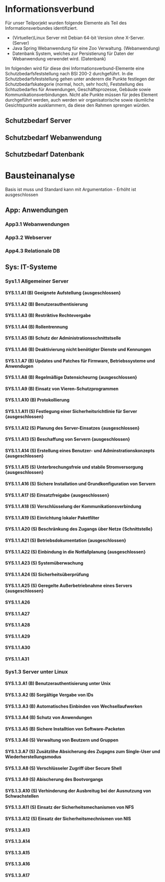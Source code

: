 # Informationsverbund

Für unser Teilporjekt wurden folgende Elemente als Teil des Informationsverbundes identifiziert.

* (Virtueller)Linux Server mit Debian 64-bit Version ohne X-Server. (Server)
* Java Spring Webanwendung für eine Zoo Verwaltung. (Webanwendung)
* Datenbank System, welches zur Persistierung für Daten der Webanwendung verwendet wird. (Datenbank)

Im folgenden wird für diese drei Informationsverbund-Elemente eine Schutzbedarfsfeststellung nach BSI 200-2 durchgeführt.
In die Schutzbedarfsfeststellung gehen unter anderern die Punkte festlegen der Schutzbedarfskategorie (normal, 
hoch, sehr hoch), Feststellung des Schtuzbedarfes für Anwendungen, Geschäftsprozesse, Gebäude sowie 
Kommunikationsverbindungen. Nicht alle Punkte müssen für jedes Element durchgeführt werden, auch werden wir 
organisatorische sowie räumliche Gesichtspunkte ausklammern, da diese den Rahmen sprengen würden.

## Schutzbedarf Server

## Schutzbedarf Webanwendung

## Schutzbedarf Datenbank

# Bausteinanalyse

Basis ist muss und Standard kann mit Argumentation - Erhöht ist ausgeschlossen

## App: Anwendungen

### App3.1 Webanwendungen

### App3.2 Webserver

### App4.3 Relationale DB

## Sys: IT-Systeme

### Sys1.1 Allgemeiner Server

#### SYS.1.1.A1 (B) Geeignete Aufstellung {ausgeschlossen}

#### SYS.1.1.A2 (B) Benutzerauthentisierung 

#### SYS.1.1.A3 (B) Restriktive Rechtevergabe

#### SYS.1.1.A4 (B) Rollentrennung

#### SYS.1.1.A5 (B) Schutz der Administrationsschnittstselle

#### SYS.1.1.A6 (B) Deaktivierung nicht benötigter Dienste und Kennungen 

#### SYS.1.1.A7	(B) Updates und Patches für Firmware, Betriebssysteme und Anwendugen

#### SYS.1.1.A8 (B) Regelmäßige Datensicheurng {ausgeschlossen}

#### SYS.1.1.A9 (B) Einsatz von Vieren-Schutzprogrammen

#### SYS.1.1.A10 (B) Protokollierung

#### SYS.1.1.A11 (S) Festlegung einer Sicherheitsrichtlinie für Server {ausgeschlossen} 

#### SYS.1.1.A12 (S) Planung des Server-Einsatzes {ausgeschlossen}

#### SYS.1.1.A13 (S) Beschaffung von Servern {ausgeschlossen}

#### SYS.1.1.A14 (S) Erstellung eines Benutzer- und Adminstrationskonzepts {ausgeschlossen}

#### SYS.1.1.A15 (S) Unterbrechungsfreie und stabile Stromversorgung {ausgeschlossen} 

#### SYS.1.1.A16 (S) Sichere Installation und Grundkonfiguration von Servern

#### SYS.1.1.A17 (S) Einsatzfreigabe {ausgeschlossen}

#### SYS.1.1.A18 (S) Verschlüsselung der Kommunikationsverbindung

#### SYS.1.1.A19 (S) Einrichtung lokaler Paketfilter

#### SYS.1.1.A20 (S) Beschränkung des Zugangs über Netze {Schnittstelle} 

#### SYS.1.1.A21 (S) Betriebsdokumentation {ausgeschlossen}

#### SYS.1.1.A22 (S) Einbindung in die Notfallplanung {ausgeschlossen}

#### SYS.1.1.A23 (S) Systemüberwachung

#### SYS.1.1.A24 (S) Sicherheitsüberprüfung

#### SYS.1.1.A25 (S) Geregelte Außerbetriebnahme eines Servers {ausgeschlossen}

#### SYS.1.1.A26

#### SYS.1.1.A27

#### SYS.1.1.A28

#### SYS.1.1.A29

#### SYS.1.1.A30

#### SYS.1.1.A31

### Sys1.3 Server unter Linux

#### SYS.1.3.A1 (B) Benutzerauthentisierung unter Unix

#### SYS.1.3.A2 (B) Sorgältige Vergabe von IDs

#### SYS.1.3.A3 (B) Automatisches Einbinden von Wechsellaufwerken

#### SYS.1.3.A4 (B) Schutz von Anwendungen

#### SYS.1.3.A5 (B) Sichere Installtion von Software-Packeten

#### SYS.1.3.A6 (S) Verwaltung von Beutzern und Gruppen

#### SYS.1.3.A7 (S) Zusätzlihe Absicherung des Zugagns zum Single-User und Wiederherstellungsmodus

#### SYS.1.3.A8 (S) Verschlüsseler Zugriff über Secure Shell

#### SYS.1.3.A9 (S) Abischerung des Bootvorgangs

#### SYS.1.3.A10 (S) Verhinderung der Ausbreitug bei der Ausnutzung von Schwachstellen

#### SYS.1.3.A11 (S) Einsatz der Sicherheitsmechanismen von NFS

#### SYS.1.3.A12 (S) Einsatz der Sicherheitsmechnismen von NIS

#### SYS.1.3.A13 

#### SYS.1.3.A14

#### SYS.1.3.A15

#### SYS.1.3.A16

#### SYS.1.3.A17
